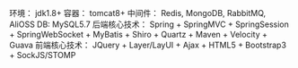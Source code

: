 环境：			jdk1.8+
容器：			tomcat8+
中间件：			Redis, MongoDB, RabbitMQ, AliOSS
DB:				MySQL5.7
后端核心技术：	Spring + SpringMVC + SpringSession + SpringWebSocket + MyBatis + Shiro + Quartz + Maven + Velocity + Guava
前端核心技术：	JQuery + Layer/LayUI + Ajax + HTML5 + Bootstrap3 + SockJS/STOMP